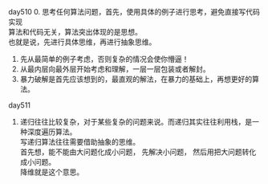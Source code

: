 day510
0. 思考任何算法问题，首先，使用具体的例子进行思考，避免直接写代码实现  
    算法和代码无关，算法突出体现的是思想。  
    也就是说，先进行具体思维，再进行抽象思维。
1. 先从最简单的例子考虑，否则复杂的情况会使你懵逼！
2. 从最内层向最外层开始考虑和理解，一层一层包装或者解封。
3. 暴力破解是首先应该想到的，最直观的解法，在暴力的基础上，再想更好的算法。


day511
1. 递归往往比较复杂，对于某些复杂的问题来说。而递归其实往往利用栈，是一种深度遍历算法。  
   写递归算法往往需要借助抽象的思维。  
   首先想，能不能由大问题化成小问题， 先解决小问题， 然后用把大问题转化成小问题。  
   降维就是这个意思。



